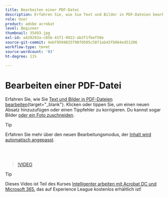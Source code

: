 ```yaml
---
title: Bearbeiten einer PDF-Datei
description: Erfahren Sie, wie Sie Text und Bilder in PDF-Dateien bearbeiten
role: User
product: adobe acrobat
level: Beginner
thumbnail: 35493.jpg
exl-id: a420293a-c85b-41f1-9922-ab2f1fbef58e
source-git-commit: 4ebf9594025f98f0505c58f1ab43fb864ed51206
workflow-type: tm+mt
source-wordcount: '93'
ht-degree: 11%

---
```


# Bearbeiten einer PDF-Datei

Erfahren Sie, wie Sie [Text und Bilder in PDF-Dateien bearbeiten](https://www.adobe.com/de/acrobat/online/pdf-editor.html){target="_blank"}. Klicken oder tippen Sie, um einen neuen Absatz hinzuzufügen oder einen Tippfehler zu korrigieren. Du kannst sogar Bilder [oder ein Foto zuschneiden](https://www.adobe.com/acrobat/online/crop-pdf.html).

>[!TIP]
>
>Erfahren Sie mehr über den neuen Bearbeitungsmodus, der [Inhalt wird automatisch angepasst](auto-adjust-layout.md).

<br> 

>[!VIDEO](https://video.tv.adobe.com/v/35493?quality=12&learn=on&hidetitle=true)

>[!TIP]
>
>Dieses Video ist Teil des Kurses [Intelligenter arbeiten mit Acrobat DC und Microsoft 365.](https://experienceleague.adobe.com/?recommended=Acrobat-U-1-2021.microsoft365) das auf Experience League kostenlos erhältlich ist!
